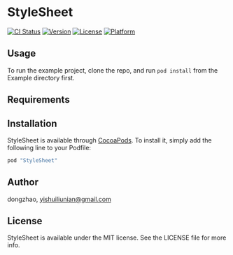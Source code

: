# StyleSheet

[![CI Status](http://img.shields.io/travis/dongzhao/StyleSheet.svg?style=flat)](https://travis-ci.org/dongzhao/StyleSheet)
[![Version](https://img.shields.io/cocoapods/v/StyleSheet.svg?style=flat)](http://cocoapods.org/pods/StyleSheet)
[![License](https://img.shields.io/cocoapods/l/StyleSheet.svg?style=flat)](http://cocoapods.org/pods/StyleSheet)
[![Platform](https://img.shields.io/cocoapods/p/StyleSheet.svg?style=flat)](http://cocoapods.org/pods/StyleSheet)

## Usage

To run the example project, clone the repo, and run `pod install` from the Example directory first.

## Requirements

## Installation

StyleSheet is available through [CocoaPods](http://cocoapods.org). To install
it, simply add the following line to your Podfile:

```ruby
pod "StyleSheet"
```

## Author

dongzhao, yishuiliunian@gmail.com

## License

StyleSheet is available under the MIT license. See the LICENSE file for more info.
